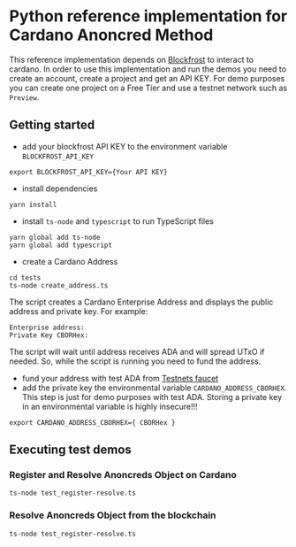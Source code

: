 # Python reference implementation for Cardano Anoncred Method

This reference implementation depends on [Blockfrost](https://blockfrost.io) to interact to cardano. In order to use this implementation and run the demos you need to create an account, create a project and get an API KEY. For demo purposes you can create one project on a Free Tier and use a testnet network such as `Preview`.

## Getting started
- add your blockfrost API KEY to the environment variable `BLOCKFROST_API_KEY`
```
export BLOCKFROST_API_KEY={Your API KEY}
```
- install dependencies
```
yarn install
```
- install `ts-node` and `typescript` to run TypeScript files
```
yarn global add ts-node
yarn global add typescript
``` 
-  create a Cardano Address
```
cd tests
ts-node create_address.ts
```
The script creates a Cardano Enterprise Address and displays the public address and private key. For example:
```
Enterprise address: 
Private Key CBORHex:
```

The script will wait until address receives ADA and will spread UTxO if needed. So, while the script is running you need to fund the address.
- fund your address with test ADA from [Testnets faucet](https://docs.cardano.org/cardano-testnet/tools/faucet)
- add the private key the environmental variable `CARDANO_ADDRESS_CBORHEX`. This step is just for demo purposes with test ADA. Storing a private key in an environmental variable is highly insecure!!!
```
export CARDANO_ADDRESS_CBORHEX={ CBORHex }
```

## Executing test demos
### Register and Resolve Anoncreds Object on Cardano
```
ts-node test_register-resolve.ts
```
### Resolve Anoncreds Object from the blockchain
```
ts-node test_register-resolve.ts
```

